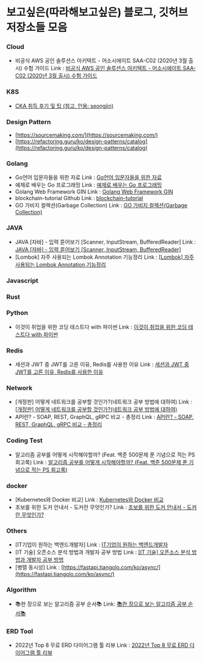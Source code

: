 # 보고싶은(따라해보고싶은) 블로그, 깃허브 저장소들 모음

### Cloud
- 비공식 AWS 공인 솔루션스 아키텍트 - 어소시에이트 SAA-C02 (2020년 3월 출시) 수험 가이드 Link : [비공식 AWS 공인 솔루션스 아키텍트 - 어소시에이트 SAA-C02 (2020년 3월 출시) 수험 가이드](https://github.com/serithemage/AWSCertifiedSolutionsArchitectUnofficialStudyGuide)

### K8S
- [CKA 취득 후기 및 팁 (참고, 인용: seongjin)](https://gist.github.com/ShinGyeongseon367/ee7815700f2e6432b7641c08fe5b776c)


### Design Pattern
- [https://sourcemaking.com/](https://sourcemaking.com/)
- [https://refactoring.guru/ko/design-patterns/catalog](https://refactoring.guru/ko/design-patterns/catalog)

### Golang
- Go언어 입문자들을 위한 자료 Link : [Go언어 입문자들을 위한 자료](https://hyunsang.dev/golang-beginner/)
- 예제로 배우는 Go 프로그래밍 Link : [예제로 배우는 Go 프로그래밍](http://golang.site/)
- Golang Web Framework GIN Link : [Golang Web Framework GIN](https://gin-gonic.com/)
- blockchain-tutorial Github Link : [blockchain-tutorial](https://github.com/mingrammer/blockchain-tutorial)
- GO 가비지 컬렉션(Garbage Collection) Link : [GO 가비지 컬렉션(Garbage Collection)](https://artist-developer.tistory.com/13)


### JAVA
- JAVA [자바] - 입력 뜯어보기 [Scanner, InputStream, BufferedReader] Link : [JAVA [자바] - 입력 뜯어보기 [Scanner, InputStream, BufferedReader]](https://st-lab.tistory.com/41)
- [Lombok] 자주 사용되는 Lombok Annotation 기능정리 Link : [[Lombok] 자주 사용되는 Lombok Annotation 기능정리](https://haenny.tistory.com/387)


### Javascript



### Rust



### Python
- 이것이 취업을 위한 코딩 테스트다 with 파이썬 Link : [이것이 취업을 위한 코딩 테스트다 with 파이썬](https://www.youtube.com/playlist?list=PLRx0vPvlEmdAghTr5mXQxGpHjWqSz0dgC)


### Redis
- 세션과 JWT 중 JWT를 고른 이유, Redis를 사용한 이유 Link : [세션과 JWT 중 JWT를 고른 이유, Redis를 사용한 이유](https://velog.io/@lluna/%EC%84%B8%EC%85%98%EA%B3%BC-JWT-%EC%A4%91-JWT%EB%A5%BC-%EA%B3%A0%EB%A5%B8-%EC%9D%B4%EC%9C%A0-Redis%EB%A5%BC-%EC%82%AC%EC%9A%A9%ED%95%9C-%EC%9D%B4%EC%9C%A0)


### Network
- [개정판] 어떻게 네트워크를 공부할 것인가?(네트워크 공부 방법에 대하여) Link : [[개정판] 어떻게 네트워크를 공부할 것인가?(네트워크 공부 방법에 대하여)](https://covenant.tistory.com/222)
- API란? - SOAP, REST, GraphQL, gRPC 비교 - 총정리 Link : [API란? - SOAP, REST, GraphQL, gRPC 비교 - 총정리](https://bangu4.tistory.com/167)


### Coding Test
- 알고리즘 공부를 어떻게 시작해야할까? (Feat. 백준 500문제 푼 기념으로 적는 PS 회고록) Link : [알고리즘 공부를 어떻게 시작해야할까? (Feat. 백준 500문제 푼 기념으로 적는 PS 회고록)](https://steady-coding.tistory.com/260)

### docker
- [Kubernetes와 Docker 비교] Link : [Kubernetes와 Docker 비교](https://www.atlassian.com/ko/microservices/microservices-architecture/kubernetes-vs-docker)
- 초보를 위한 도커 안내서 - 도커란 무엇인가?  Link : [초보를 위한 도커 안내서 - 도커란 무엇인가?](https://subicura.com/2017/01/19/docker-guide-for-beginners-1.html)


### Others
- [IT기업이 원하는 백엔드개발자] Link : [IT기업이 원하는 백엔드개발자](https://velog.io/@ngngs/IT기업이-원하는-백엔드개발자)
- [IT 기술] 오픈소스 분석 방법과 개발자 공부 방법 Link : [[IT 기술] 오픈소스 분석 방법과 개발자 공부 방법](https://development-crow.tistory.com/21)
- [병렬 동시성] Link : [https://fastapi.tiangolo.com/ko/async/](https://fastapi.tiangolo.com/ko/async/)


### Algorithm
- 📚한 장으로 보는 알고리즘 공부 순서📚 Link: [📚한 장으로 보는 알고리즘 공부 순서📚](https://velog.io/@ngngs/%ED%95%9C-%EC%9E%A5%EC%9C%BC%EB%A1%9C-%EB%B3%B4%EB%8A%94-%EC%95%8C%EA%B3%A0%EB%A6%AC%EC%A6%98)



### ERD Tool
- 2022년 Top 8 무료 ERD 다이어그램 툴 리뷰 Link : [2022년 Top 8 무료 ERD 다이어그램 툴 리뷰](https://gitmind.com/kr/er-diagram-tool.html)

